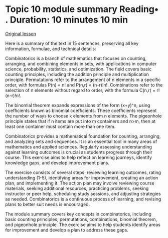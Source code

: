 # Topic 10 module summary Reading• . Duration: 10 minutes 10 min

[Original lesson](https://www.coursera.org/learn/uol-discrete-mathematics/supplement/RsJKn/topic-10-module-summary)

Here is a summary of the text in 15 sentences, preserving all key information, formulae, and technical details:

Combinatorics is a branch of mathematics that focuses on counting, arranging, and combining elements in sets, with applications in computer science, probability, statistics, and optimization. The field covers basic counting principles, including the addition principle and multiplication principle. Permutations refer to the arrangement of n elements in a specific order, with formulas P(n) = n! and P(n,r) = (n-r)!n!. Combinations refer to the selection of n elements without regard to order, with the formula C(n,r) = r!(n-r)!n!.

The binomial theorem expands expressions of the form (x+y)^n, using coefficients known as binomial coefficients. These coefficients represent the number of ways to choose k elements from n elements. The pigeonhole principle states that if n items are put into m containers and n>m, then at least one container must contain more than one item.

Combinatorics provides a mathematical foundation for counting, arranging, and analyzing sets and sequences. It is an essential tool in many areas of mathematics and applied sciences. Regularly assessing understanding against learning outcomes is crucial as students progress through their course. This exercise aims to help reflect on learning journeys, identify knowledge gaps, and develop improvement plans.

The exercise consists of several steps: reviewing learning outcomes, rating understanding (1-5), identifying areas for improvement, creating an action plan, and implementing it. The action plan may involve reviewing course materials, seeking additional resources, practicing problems, seeking instructor or peer help, scheduling study sessions, and adjusting strategies as needed. Combinatorics is a continuous process of learning, and revising plans to better suit needs is encouraged.

The module summary covers key concepts in combinatorics, including basic counting principles, permutations, combinations, binomial theorem, and pigeonhole principle. The exercise aims to help students identify areas for improvement and develop a plan to address these gaps.

